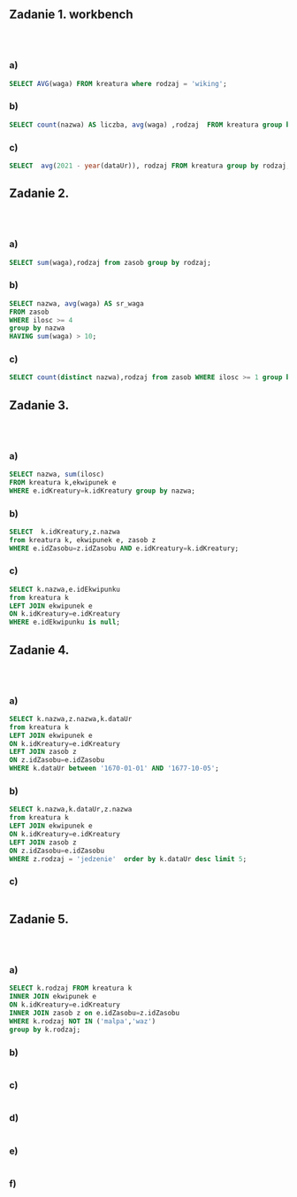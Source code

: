 ## Zadanie 1. workbench <p>&nbsp;</p>

### a)
```sql
SELECT AVG(waga) FROM kreatura where rodzaj = 'wiking';
```

### b)

```sql
SELECT count(nazwa) AS liczba, avg(waga) ,rodzaj  FROM kreatura group by rodzaj;
```
### c)

```sql
SELECT  avg(2021 - year(dataUr)), rodzaj FROM kreatura group by rodzaj;
```



## Zadanie 2. <p>&nbsp;</p>

### a)
```sql
SELECT sum(waga),rodzaj from zasob group by rodzaj;
```
### b)

```sql
SELECT nazwa, avg(waga) AS sr_waga
FROM zasob
WHERE ilosc >= 4 
group by nazwa
HAVING sum(waga) > 10;
```

### c)

```sql
SELECT count(distinct nazwa),rodzaj from zasob WHERE ilosc >= 1 group by rodzaj;  
```
## Zadanie 3. <p>&nbsp;</p>

### a)
```sql
SELECT nazwa, sum(ilosc) 
FROM kreatura k,ekwipunek e 
WHERE e.idKreatury=k.idKreatury group by nazwa;
```
### b)

```sql
SELECT  k.idKreatury,z.nazwa 
from kreatura k, ekwipunek e, zasob z 
WHERE e.idZasobu=z.idZasobu AND e.idKreatury=k.idKreatury;

```

### c)

```sql
SELECT k.nazwa,e.idEkwipunku
from kreatura k 
LEFT JOIN ekwipunek e 
ON k.idKreatury=e.idKreatury
WHERE e.idEkwipunku is null;
```

## Zadanie 4. <p>&nbsp;</p>

### a)
```sql
SELECT k.nazwa,z.nazwa,k.dataUr 
from kreatura k 
LEFT JOIN ekwipunek e
ON k.idKreatury=e.idKreatury 
LEFT JOIN zasob z
ON z.idZasobu=e.idZasobu
WHERE k.dataUr between '1670-01-01' AND '1677-10-05';

```
### b)

```sql
SELECT k.nazwa,k.dataUr,z.nazwa
from kreatura k 
LEFT JOIN ekwipunek e
ON k.idKreatury=e.idKreatury 
LEFT JOIN zasob z
ON z.idZasobu=e.idZasobu
WHERE z.rodzaj = 'jedzenie'  order by k.dataUr desc limit 5;
```

### c)

```sql

```

## Zadanie 5. <p>&nbsp;</p>

### a)
```sql
SELECT k.rodzaj FROM kreatura k
INNER JOIN ekwipunek e 
ON k.idKreatury=e.idKreatury
INNER JOIN zasob z on e.idZasobu=z.idZasobu
WHERE k.rodzaj NOT IN ('malpa','waz')
group by k.rodzaj;
```
### b)

```sql

```

### c)

```sql
```
### d)
```sql
```
### e)

```sql

```

### f)

```sql

```
